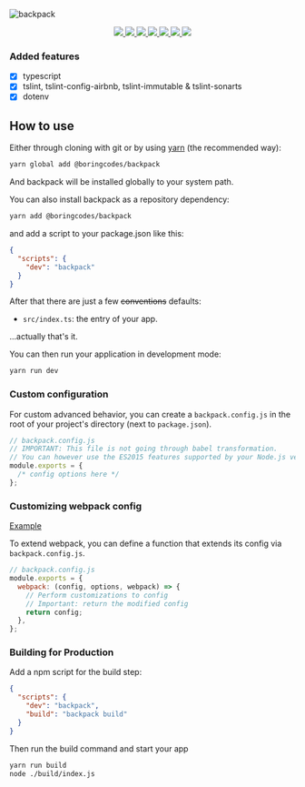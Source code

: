 ![backpack](https://cloud.githubusercontent.com/assets/4060187/21872211/318795e8-d835-11e6-8376-bea370605361.png)

<div align="center">
  <a href="https://github.com/boringcodes/backpack/commits" aria-label="Commitizen Friendly">
    <img src="https://img.shields.io/badge/commitizen-friendly-brightgreen.svg?style=flat-square">
  </a>
  <a href="https://github.com/boringcodes/backpack/actions" aria-label="GitHub Workflow Status">
    <img src="https://img.shields.io/github/workflow/status/boringcodes/backpack/publish-npm?style=flat-square">
  </a>
  <a href="https://david-dm.org/boringcodes/backpack" aria-label="Dependencies Status">
    <img src="https://img.shields.io/david/boringcodes/backpack?style=flat-square">
  </a>
  <a href="https://www.npmjs.com/package/@boringcodes/backpack" aria-label="NPM Version">
    <img src="https://img.shields.io/npm/v/@boringcodes/backpack?color=brightgreen&style=flat-square">
  </a>
  <a href="https://www.npmjs.com/package/@boringcodes/backpack" aria-label="NPM Downloads">
    <img src="https://img.shields.io/npm/dm/@boringcodes/backpack?style=flat-square">
  </a>
  <a href="https://github.com/boringcodes/backpack/blob/master/LICENSE" aria-label="License">
    <img src="https://img.shields.io/github/license/boringcodes/backpack?color=brightgreen&style=flat-square">
  </a>
  <a href="https://github.com/boringcodes">
    <img src="https://img.shields.io/badge/boringcodes-verified-brightgreen?style=flat-square">
  </a>
</div>

### Added features

- [x] typescript
- [x] tslint, tslint-config-airbnb, tslint-immutable & tslint-sonarts
- [x] dotenv

## How to use

Either through cloning with git or by using [yarn](https://yarnpkg.com/) (the recommended way):

```bash
yarn global add @boringcodes/backpack
```

And backpack will be installed globally to your system path.

You can also install backpack as a repository dependency:

```bash
yarn add @boringcodes/backpack
```

and add a script to your package.json like this:

```json
{
  "scripts": {
    "dev": "backpack"
  }
}
```

After that there are just a few ~~conventions~~ defaults:

* `src/index.ts`: the entry of your app.

...actually that's it.

You can then run your application in development mode:

```bash
yarn run dev
```

### Custom configuration

For custom advanced behavior, you can create a `backpack.config.js` in the root of your project's directory (next to `package.json`).

```js
// backpack.config.js
// IMPORTANT: This file is not going through babel transformation.
// You can however use the ES2015 features supported by your Node.js version.
module.exports = {
  /* config options here */
};
```

### Customizing webpack config

[Example](https://github.com/palmerhq/backpack/tree/master/examples/with-custom-webpack-config)

To extend webpack, you can define a function that extends its config via `backpack.config.js`.

```js
// backpack.config.js
module.exports = {
  webpack: (config, options, webpack) => {
    // Perform customizations to config
    // Important: return the modified config
    return config;
  },
};
```

### Building for Production

Add a npm script for the build step:

```json
{
  "scripts": {
    "dev": "backpack",
    "build": "backpack build"
  }
}
```

Then run the build command and start your app

```bash
yarn run build
node ./build/index.js
```
